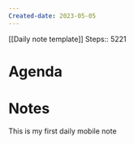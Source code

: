 ```yaml
---
Created-date: 2023-05-05
---
```

[[Daily note template]]
Steps:: 5221
# Agenda


# Notes
This is my first daily mobile note
